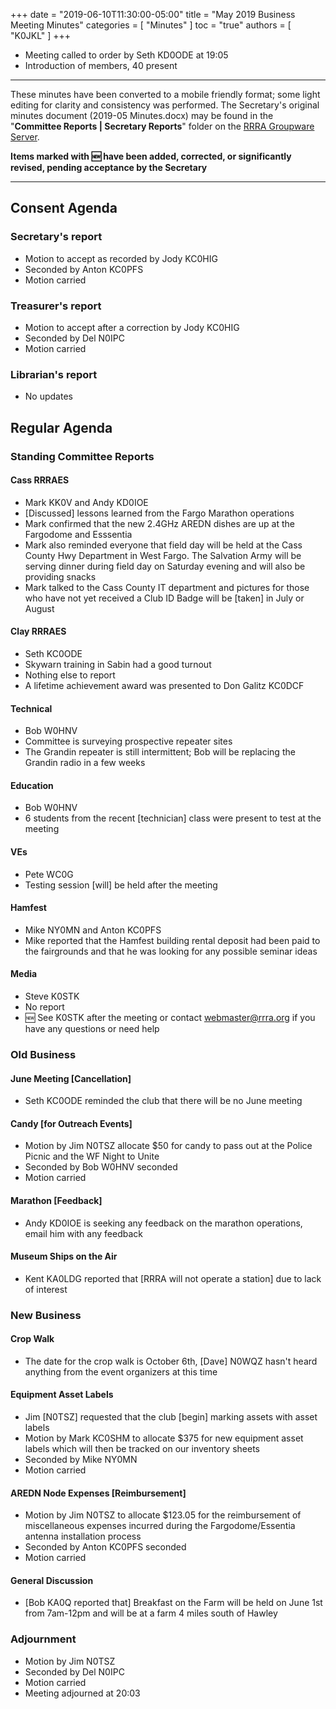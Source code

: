 +++
date = "2019-06-10T11:30:00-05:00"
title = "May 2019 Business Meeting Minutes"
categories = [ "Minutes" ]
toc = "true"
authors = [ "K0JKL" ]
+++
* Meeting called to order by Seth KD0ODE at 19:05
* Introduction of members, 40 present

<!--more-->

---

These minutes have been converted to a mobile friendly format; some light
editing for clarity and consistency was performed. The Secretary's original
minutes document (2019-05 Minutes.docx) may be found in the
"**Committee Reports | Secretary Reports**" folder on the
[RRRA Groupware Server](https://cloud.rrra.org/). 

**Items marked with :new: have been added, corrected, or significantly
revised, pending acceptance by the Secretary**

---

## Consent Agenda 

### Secretary's report
* Motion to accept as recorded by Jody KC0HIG
* Seconded by Anton KC0PFS
* Motion carried

### Treasurer's report
* Motion to accept after a correction by Jody KC0HIG
* Seconded by Del N0IPC
* Motion carried

### Librarian's report
* No updates

## Regular Agenda

### Standing Committee Reports 

#### Cass RRRAES
* Mark KK0V and Andy KD0IOE
* [Discussed] lessons learned from the Fargo Marathon operations
* Mark confirmed that the new 2.4GHz AREDN dishes are up at the Fargodome and Esssentia
* Mark also reminded everyone that field day will be held at the Cass County Hwy Department in West Fargo. The Salvation Army will be serving dinner during field day on Saturday evening and will also be providing snacks
* Mark talked to the Cass County IT department and pictures for those who have not yet received a Club ID Badge will be [taken] in July or August

#### Clay RRRAES
* Seth KC0ODE
* Skywarn training in Sabin had a good turnout
* Nothing else to report
* A lifetime achievement award was presented to Don Galitz KC0DCF

#### Technical
* Bob W0HNV
* Committee is surveying prospective repeater sites
* The Grandin repeater is still intermittent; Bob will be replacing the Grandin radio in a few weeks

#### Education
* Bob W0HNV
* 6 students from the recent [technician] class were present to test at the meeting

#### VEs
* Pete WC0G
* Testing session [will] be held after the meeting

#### Hamfest
* Mike NY0MN and Anton KC0PFS
* Mike reported that the Hamfest building rental deposit had been paid to the fairgrounds and that he was
looking for any possible seminar ideas

#### Media
* Steve K0STK
* No report
* :new: See K0STK after the meeting or contact [webmaster@rrra.org](mailto:webmaster@rrra.org) if you have any questions or need help

### Old Business

#### June Meeting [Cancellation]
* Seth KC0ODE reminded the club that there will be no June meeting

#### Candy [for Outreach Events]
* Motion by Jim N0TSZ allocate $50 for candy to pass out at the Police Picnic and the WF Night to Unite
* Seconded by Bob W0HNV seconded
* Motion carried

#### Marathon [Feedback]
* Andy KD0IOE is seeking any feedback on the marathon operations, email him with any feedback

#### Museum Ships on the Air
* Kent KA0LDG reported that [RRRA will not operate a station] due to lack of interest

### New Business

#### Crop Walk
* The date for the crop walk is October 6th, [Dave] N0WQZ hasn't heard anything from the event organizers at this time

#### Equipment Asset Labels
* Jim [N0TSZ] requested that the club [begin] marking assets with asset labels
* Motion by Mark KC0SHM to allocate $375 for new equipment asset labels which will then be tracked on our inventory sheets
* Seconded by Mike NY0MN
* Motion carried

#### AREDN Node Expenses [Reimbursement]
* Motion by Jim N0TSZ to allocate $123.05 for the reimbursement of miscellaneous expenses incurred during the Fargodome/Essentia antenna installation process
* Seconded by Anton KC0PFS seconded
* Motion carried

#### General Discussion
* [Bob KA0Q reported that]  Breakfast on the Farm will be held on June 1st from 7am-12pm and will be at a farm 4 miles south of Hawley

### Adjournment
* Motion by Jim N0TSZ
* Seconded by Del N0IPC
* Motion carried
* Meeting adjourned at 20:03
